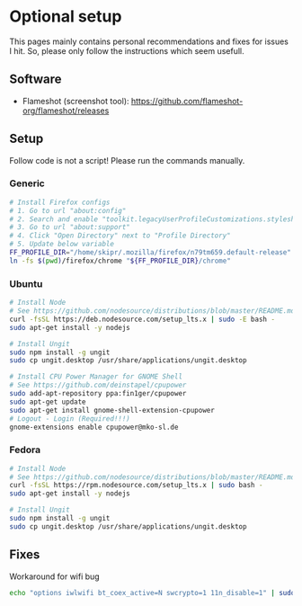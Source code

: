 # Optional setup

This pages mainly contains personal recommendations and fixes for issues I hit.
So, please only follow the instructions which seem usefull.

## Software

- Flameshot (screenshot tool): https://github.com/flameshot-org/flameshot/releases

## Setup

Follow code is not a script! Please run the commands manually.

### Generic

```bash
# Install Firefox configs
# 1. Go to url "about:config"
# 2. Search and enable "toolkit.legacyUserProfileCustomizations.stylesheets"
# 3. Go to url "about:support"
# 4. Click "Open Directory" next to "Profile Directory"
# 5. Update below variable
FF_PROFILE_DIR="/home/skipr/.mozilla/firefox/n79tm659.default-release"
ln -fs $(pwd)/firefox/chrome "${FF_PROFILE_DIR}/chrome"
```

### Ubuntu

```bash
# Install Node
# See https://github.com/nodesource/distributions/blob/master/README.md#debinstall
curl -fsSL https://deb.nodesource.com/setup_lts.x | sudo -E bash -
sudo apt-get install -y nodejs

# Install Ungit
sudo npm install -g ungit
sudo cp ungit.desktop /usr/share/applications/ungit.desktop

# Install CPU Power Manager for GNOME Shell
# See https://github.com/deinstapel/cpupower
sudo add-apt-repository ppa:fin1ger/cpupower
sudo apt-get update
sudo apt-get install gnome-shell-extension-cpupower
# Logout - Login (Required!!!)
gnome-extensions enable cpupower@mko-sl.de
```

### Fedora

```bash
# Install Node
# See https://github.com/nodesource/distributions/blob/master/README.md#enterprise-linux-based-distributions
curl -fsSL https://rpm.nodesource.com/setup_lts.x | sudo bash -
sudo apt-get install -y nodejs

# Install Ungit
sudo npm install -g ungit
sudo cp ungit.desktop /usr/share/applications/ungit.desktop
```

## Fixes

Workaround for wifi bug

```bash
echo "options iwlwifi bt_coex_active=N swcrypto=1 11n_disable=1" | sudo tee /etc/modprobe.d/x-fix-iwlwifi.conf
```
